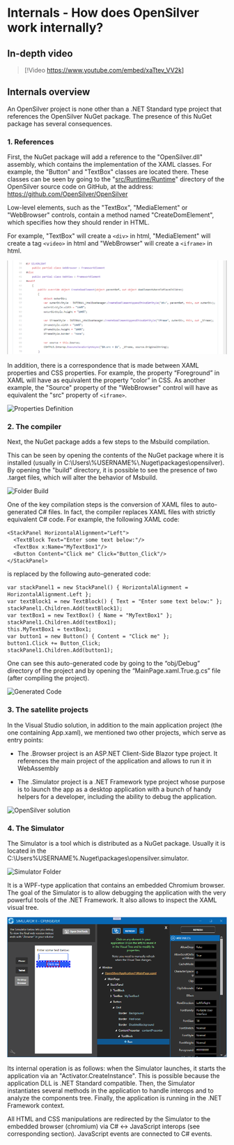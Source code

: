 # Internals - How does OpenSilver work internally?

## In-depth video

> [!Video https://www.youtube.com/embed/xaTtev_VV2k]

## Internals overview

An OpenSilver project is none other than a .NET Standard type project that references the OpenSilver NuGet package. The presence of this NuGet package has several consequences.

### 1. References

First, the NuGet package will add a reference to the "OpenSilver.dll" assembly, which contains the implementation of the XAML classes. For example, the "Button" and "TextBox" classes are located there.
These classes can be seen by going to the "[src/Runtime/Runtime](https://github.com/OpenSilver/OpenSilver/tree/master/src/Runtime/Runtime)" directory of the OpenSilver source code on GitHub, at the address: https://github.com/OpenSilver/OpenSilver

Low-level elements, such as the "TextBox", "MediaElement" or "WebBrowser" controls, contain a method named "CreateDomElement", which specifies how they should render in HTML.

For example, "TextBox" will create a `<div>` in html, "MediaElement" will create a tag `<video>` in html and "WebBrowser" will create a `<iframe>` in html.

![Source Code](/images/12.SourceCode.png "The source code of the WebBrowser control")

In addition, there is a correspondence that is made between XAML properties and CSS properties. For example, the property “Foreground” in XAML will have as equivalent the property “color” in CSS. As another example, the "Source" property of the "WebBrowser" control will have as equivalent the "src" property of `<iframe>`.

![Properties Definition](/images/13.ForegroundProperties.png "The definition of the Foreground property")

### 2. The compiler

Next, the NuGet package adds a few steps to the Msbuild compilation.

This can be seen by opening the contents of the NuGet package where it is installed (usually in C:\Users&#92;%USERNAME%&#92;.Nuget\packages\opensilver\). By opening the "build" directory, it is possible to see the presence of two .target files, which will alter the behavior of Msbuild.

![Folder Build](/images/14.FolderBuild.png "The contents of the Build directory in the NuGet package")

One of the key compilation steps is the conversion of XAML files to auto-generated C# files. In fact, the compiler replaces XAML files with strictly equivalent C# code. For example, the following XAML code:

```
<StackPanel HorizontalAlignment="Left">
  <TextBlock Text="Enter some text below:"/>
  <TextBox x:Name="MyTextBox1"/>
  <Button Content="Click me" Click="Button_Click"/>
</StackPanel>
```

is replaced by the following auto-generated code:
```
var stackPanel1 = new StackPanel() { HorizontalAlignment = HorizontalAlignment.Left };
var textBlock1 = new TextBlock() { Text = "Enter some text below:" };
stackPanel1.Children.Add(textBlock1);
var textBox1 = new TextBox() { Name = "MyTextBox1" };
stackPanel1.Children.Add(textBox1);
this.MyTextBox1 = textBox1;
var button1 = new Button() { Content = "Click me" };
button1.Click += Button_Click;
stackPanel1.Children.Add(button1);
```

One can see this auto-generated code by going to the “obj/Debug” directory of the project and by opening the “MainPage.xaml.True.g.cs” file (after compiling the project).

![Generated Code](/images/15.autoGeneratedCode.png "The auto-generated MainPage.xaml.True.g.cs file")

### 3. The satellite projects

In the Visual Studio solution, in addition to the main application project (the one containing App.xaml), we mentioned two other projects, which serve as entry points:

* The .Browser project is an ASP.NET Client-Side Blazor type project. It references the main project of the application and allows to run it in WebAssembly

* The .Simulator project is a .NET Framework type project whose purpose is to launch the app as a desktop application with a bunch of handy helpers for a developer, including the ability to debug the application.


![OpenSilver solution](/images/3.solutionExplorer.png "The three projects of a typical OpenSilver solution")

### 4. The Simulator

The Simulator is a tool which is distributed as a NuGet package. Usually it is located in the C:\Users\%USERNAME%\.Nuget\packages\opensilver.simulator.

![Simulator Folder](/images/16.SimulatorFolder.png "The contents of the Simulator directory in the NuGet package")

It is a WPF-type application that contains an embedded Chromium browser. The goal of the Simulator is to allow debugging the application with the very powerful tools of the .NET Framework. It also allows to inspect the XAML visual tree.

![Simulator Visual Tree](/images/11.VisualTree.png "The Simulator visual tree inspector")

Its internal operation is as follows: when the Simulator launches, it starts the application via an "Activator.CreateInstance". This is possible because the application DLL is .NET Standard compatible. Then, the Simulator instantiates several methods in the application to handle interops and to analyze the components tree. Finally, the application is running in the .NET Framework context.

All HTML and CSS manipulations are redirected by the Simulator to the embedded browser (chromium) via C# <-> JavaScript interops (see corresponding section). JavaScript events are connected to C# events.
